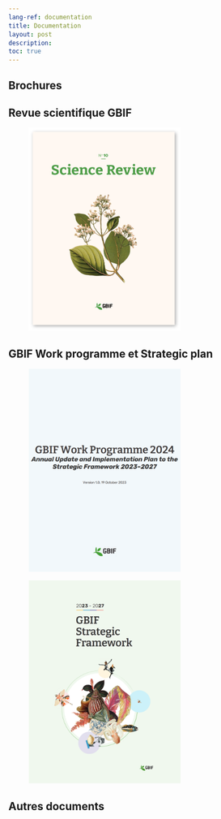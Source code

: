 ```yaml
---
lang-ref: documentation
title: Documentation
layout: post
description: 
toc: true
---
```

## Brochures

## Revue scientifique GBIF

<figure>
    <a href="https://www.gbif.org/science-review" target="_blank"><img src="/assets/images/documents/SR10.png" width="300" height="400" alt="Revue Scientifique n°10" ></a>
</figure>

## GBIF Work programme et Strategic plan

<figure>
    <a href="https://docs.gbif.org/2024-work-programme/en/gbif-work-programme-2024.en.pdf" target="_blank"><img src="/assets/images/documents/WP24.png" width="300" height="400" alt="Work Programme 2024" ></a>
</figure>

<figure>
    <a href="https://www.gbif.org/strategic-plan" target="_blank"><img src="/assets/images/documents/SF24-27.png" width="300" height="400" alt="Strategic Plan 2023-2027" ></a>
</figure>

## Autres documents

